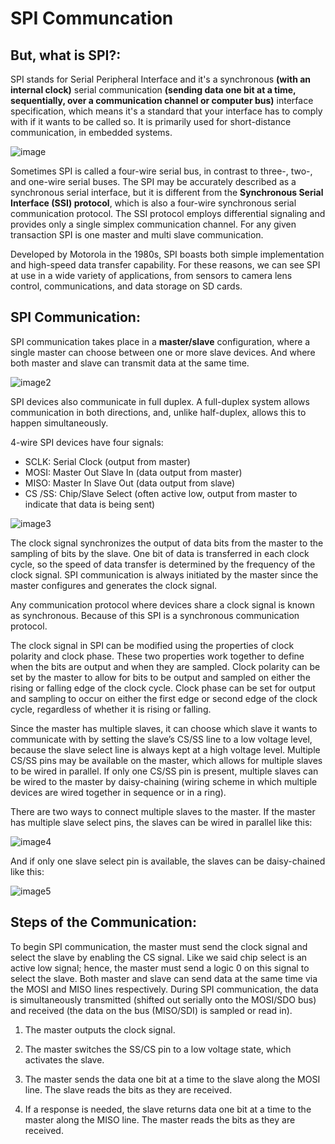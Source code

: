 # SPI Communcation

## But, what is SPI?:

SPI stands for Serial Peripheral Interface 
and it's a synchronous **(with an internal clock)** serial communication **(sending data one bit at a time, sequentially, over a communication channel or computer bus)** interface specification, which means it's a standard that your interface has to comply with if it wants to be called so. It is primarily used for short-distance communication, in embedded systems. 

![image](https://upload.wikimedia.org/wikipedia/commons/thumb/e/ed/SPI_single_slave.svg/350px-SPI_single_slave.svg.png)

Sometimes SPI is called a four-wire serial bus, in contrast to three-, two-, and one-wire serial buses. The SPI may be accurately described as a synchronous serial interface, but it is different from the **Synchronous Serial Interface (SSI) protocol**, which is also a four-wire synchronous serial communication protocol. The SSI protocol employs differential signaling and provides only a single simplex communication channel. For any given transaction SPI is one master and multi slave communication.

Developed by Motorola in the 1980s, SPI boasts both simple implementation and high-speed data transfer capability. For these reasons, we can see SPI at use in a wide variety of applications, from sensors to camera lens control, communications, and data storage on SD cards.

## SPI Communication:

SPI communication takes place in a **master/slave** configuration, where a single master can choose between one or more slave devices. And where both master and slave can transmit data at the same time.

![image2](https://upload.wikimedia.org/wikipedia/commons/thumb/f/fc/SPI_three_slaves.svg/300px-SPI_three_slaves.svg.png)

SPI devices also communicate in full duplex.
A full-duplex system allows communication in both directions, and, unlike half-duplex, allows this to happen simultaneously.

4-wire SPI devices have four signals:
- SCLK: Serial Clock (output from master)
- MOSI: Master Out Slave In (data output from master)
- MISO: Master In Slave Out (data output from slave)
- CS /SS: Chip/Slave Select (often active low, output from master to indicate that data is being sent)

![image3](https://www.circuitbasics.com/wp-content/uploads/2016/01/Introduction-to-SPI-Master-and-Slave.png)


The clock signal synchronizes the output of data bits from the master to the sampling of bits by the slave. One bit of data is transferred in each clock cycle, so the speed of data transfer is determined by the frequency of the clock signal. SPI communication is always initiated by the master since the master configures and generates the clock signal.

Any communication protocol where devices share a clock signal is known as synchronous. Because of this SPI is a synchronous communication protocol. 

The clock signal in SPI can be modified using the properties of clock polarity and clock phase. These two properties work together to define when the bits are output and when they are sampled. Clock polarity can be set by the master to allow for bits to be output and sampled on either the rising or falling edge of the clock cycle. Clock phase can be set for output and sampling to occur on either the first edge or second edge of the clock cycle, regardless of whether it is rising or falling.

Since the master has multiple slaves, it can choose which slave it wants to communicate with by setting the slave’s CS/SS line to a low voltage level, because the slave select line is always kept at a high voltage level. Multiple CS/SS pins may be available on the master, which allows for multiple slaves to be wired in parallel. If only one CS/SS pin is present, multiple slaves can be wired to the master by daisy-chaining (wiring scheme in which multiple devices are wired together in sequence or in a ring).

There are two ways to connect multiple slaves to the master. If the master has multiple slave select pins, the slaves can be wired in parallel like this:

![image4](https://www.circuitbasics.com/wp-content/uploads/2016/01/Introduction-to-SPI-Multiple-Slave-Configuration-Separate-Slave-Select-293x300.png)

And if only one slave select pin is available, the slaves can be daisy-chained like this:

![image5](https://www.circuitbasics.com/wp-content/uploads/2016/01/Introduction-to-SPI-Multiple-Slave-Configuration-Daisy-Chained-295x300.png)

## Steps of the Communication:

To begin SPI communication, the master must send the clock signal and select the slave by enabling the CS signal. Like we said chip select is an active low signal; hence, the master must send a logic 0 on this signal to select the slave. Both master and slave can send data at the same time via the MOSI and MISO lines respectively. During SPI communication, the data is simultaneously transmitted (shifted out serially onto the MOSI/SDO bus) and received (the data on the bus (MISO/SDI) is sampled or read in). 


1. The master outputs the clock signal.

2. The master switches the SS/CS pin to a low voltage state, which activates the slave.

3. The master sends the data one bit at a time to the slave along the MOSI line. The slave reads the bits as they are received.

4. If a response is needed, the slave returns data one bit at a time to the master along the MISO line. The master reads the bits as they are received.






